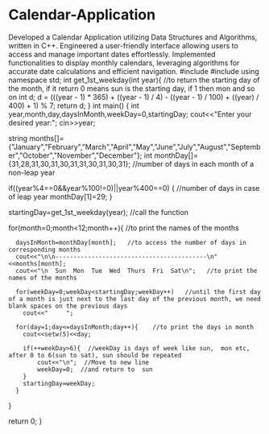 # Calendar-Application
Developed a Calendar Application utilizing Data Structures and Algorithms, written in C++. Engineered a user-friendly interface allowing users to access and manage important dates effortlessly. Implemented functionalities to display monthly calendars, leveraging algorithms for accurate date calculations and efficient navigation. 
#include<iostream>
#include <iomanip>
using namespace std;
int get_1st_weekday(int year){  //to return the starting day of the month, if it return 0 means sun is the starting day, if 1 then mon and so on
  int d;
  d = (((year - 1) * 365) + ((year - 1) / 4) - ((year - 1) / 100) + ((year) / 400) + 1) % 7;
  return d;
}
int main()
{
   int year,month,day,daysInMonth,weekDay=0,startingDay;
   cout<<"Enter your desired year:";
   cin>>year;

   string months[]={"January","February","March","April","May","June","July","August","September","October","November","December"};
   int monthDay[]={31,28,31,30,31,30,31,31,30,31,30,31};   //number of days in each month of a non-leap year

   if((year%4==0&&year%100!=0)||year%400==0) { //number of days in case of leap year
       monthDay[1]=29;
   }

   startingDay=get_1st_weekday(year);  //call the function

   for(month=0;month<12;month++){    //to print the names of the months

      daysInMonth=monthDay[month];   //to access the number of days in corresponding months
      cout<<"\n\n------------------------------------------\n"<<months[month];
      cout<<"\n  Sun  Mon  Tue  Wed  Thurs  Fri  Sat\n";   //to print the names of the months

      for(weekDay=0;weekDay<startingDay;weekDay++)   //until the first day of a month is just next to the last day of the previous month, we need blank spaces on the previous days  
        cout<<"     ";

      for(day=1;day<=daysInMonth;day++){    //to print the days in month
        cout<<setw(5)<<day;

        if(++weekDay>6){  //weekDay is days of week like sun,  mon etc, after 0 to 6(sun to sat), sun should be repeated
            cout<<"\n";  //Move to new line
            weekDay=0;  //and return to  sun 
        }
        startingDay=weekDay;
      }

   }

return 0;
}
